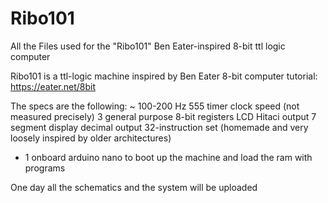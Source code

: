 # Ribo101
All the Files used for the "Ribo101" Ben Eater-inspired 8-bit ttl logic computer

Ribo101 is a ttl-logic machine inspired by Ben Eater 8-bit computer tutorial: https://eater.net/8bit

The specs are the following:
  ~ 100-200 Hz 555 timer clock speed (not measured precisely)
  3 general purpose 8-bit registers
  LCD Hitaci output
  7 segment display decimal output
  32-instruction set (homemade and very loosely inspired by older architectures)
  + 1 onboard arduino nano to boot up the machine and load the ram with programs
 
One day all the schematics and the system will be uploaded
